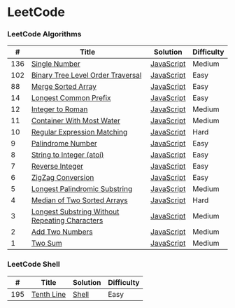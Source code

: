 LeetCode
========

### LeetCode Algorithms

| # | Title | Solution | Difficulty |
|---| ----- | -------- | ---------- |
|136|[Single Number](https://oj.leetcode.com/problems/single-number/)| [JavaScript](./algorithms/SingleNumber.js)|Medium|
|102|[Binary Tree Level Order Traversal](https://oj.leetcode.com/problems/binary-tree-level-order-traversal/)| [JavaScript](./algorithms/BinaryTreeLevelOrderTraversal.js)|Easy|
|88|[Merge Sorted Array](https://oj.leetcode.com/problems/merge-sorted-array/)| [JavaScript](./algorithms/MergeTwoSortedArray.js)|Easy|
|14|[Longest Common Prefix](https://oj.leetcode.com/problems/longest-common-prefix/)| [JavaScript](./algorithms/LongestCommonPrefix.js)|Easy|
|12|[Integer to Roman](https://oj.leetcode.com/problems/integer-to-roman/)| [JavaScript](./algorithms/IntegerToRoman.js)|Medium|
|11|[Container With Most Water](https://oj.leetcode.com/problems/container-with-most-water/)| [JavaScript](./algorithms/ContainerWithMostWater.js)|Medium|
|10|[Regular Expression Matching](https://oj.leetcode.com/problems/regular-expression-matching/)| [JavaScript](./algorithms/RegularExpressionMatching.js)|Hard|
|9|[Palindrome Number](https://oj.leetcode.com/problems/palindrome-number/)| [JavaScript](./algorithms/PalindromeNumber.js)|Easy|
|8|[String to Integer (atoi)](https://oj.leetcode.com/problems/string-to-integer-atoi/)| [JavaScript](./algorithms/StringToIntegerAtoi.js)|Easy|
|7|[Reverse Integer](https://oj.leetcode.com/problems/reverse-integer/)| [JavaScript](./algorithms/ReverseInteger.js)|Easy|
|6|[ZigZag Conversion](https://oj.leetcode.com/problems/zigzag-conversion/)| [JavaScript](./algorithms/ZigZagConversion.js)|Easy|
|5|[Longest Palindromic Substring](https://oj.leetcode.com/problems/longest-palindromic-substring/)| [JavaScript](./algorithms/LongestPalindromicSubstring.js)|Medium|
|4|[Median of Two Sorted Arrays](https://oj.leetcode.com/problems/median-of-two-sorted-arrays/)| [JavaScript](./algorithms/MedianOfTwoSortedArrays.js)|Hard|
|3|[Longest Substring Without Repeating Characters](https://oj.leetcode.com/problems/longest-substring-without-repeating-characters/)| [JavaScript](./algorithms/LongestSubstringWithoutRepeatingCharacters.js)|Medium|
|2|[Add Two Numbers](https://oj.leetcode.com/problems/add-two-numbers/)| [JavaScript](./algorithms/AddTwoNumbers.js)|Medium|
|1|[Two Sum](https://oj.leetcode.com/problems/two-sum/)| [JavaScript](./algorithms/TwoSum.js)|Medium|


### LeetCode Shell

| # | Title | Solution | Difficulty |
|---| ----- | -------- | ---------- |
|195|[Tenth Line](https://leetcode.com/problems/tenth-line/)| [Shell](./shell/TenthLine.sh)|Easy|
